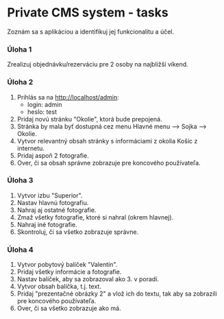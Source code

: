 # Private CMS system - tasks

Zoznám sa s aplikáciou a identifikuj jej funkcionalitu a účel.

### Úloha 1
Zrealizuj objednávku/rezerváciu pre 2 osoby na najbližší víkend.

### Úloha 2
1. Prihlás sa na [http://localhost/admin](http://localhost/admin):
    - login: admin 
    - heslo: test
2. Pridaj novú stránku "Okolie", ktorá bude prepojená.
3. Stránka by mala byť dostupná cez menu Hlavné menu --> Sojka --> Okolie.
4. Vytvor relevantný obsah stránky s informáciami z okolia Košíc z internetu.
5. Pridaj aspoň 2 fotografie.
6. Over, či sa obsah správne zobrazuje pre koncového používateľa.

### Úloha 3
1. Vytvor izbu "Superior".
2. Nastav hlavnú fotografiu.
3. Nahraj aj ostatné fotografie.
4. Zmaž všetky fotografie, ktoré si nahral (okrem hlavnej).
5. Nahraj iné fotografie.
6. Skontroluj, či sa všetko zobrazuje správne.

### Úloha 4
1. Vytvor pobytový balíček &quot;Valentín&quot;.
2. Pridaj všetky informácie a fotografie.
3. Nastav balíček, aby sa zobrazoval ako 3. v poradí.
4. Vytvor obsah balíčka, t.j. text.
5. Pridaj "prezentačné obrázky 2" a vlož ich do textu, tak aby sa zobrazili pre koncového používateľa.
6. Over, či sa všetko zobrazuje ako má.
